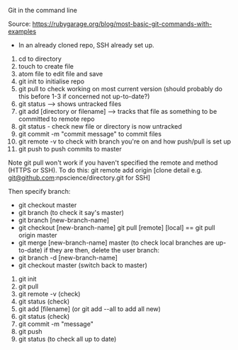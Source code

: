 Git in the command line

Source: https://rubygarage.org/blog/most-basic-git-commands-with-examples

* In an already cloned repo, SSH already set up.

1. cd to directory
2. touch to create file
3. atom file to edit file and save
4. git init to initialise repo
5. git pull to check working on most current version (should probably do this before 1-3 if concerned not up-to-date?)
6. git status --> shows untracked files
7. git add [directory or filename] --> tracks that file as something to be committed to remote repo
8. git status - check new file or directory is now untracked
9. git commit -m "commit message" to commit files
10. git remote -v to check with branch you're on and how push/pull is set up
11. git push to push commits to master

Note git pull won't work if you haven't specified the remote and method (HTTPS or SSH). To do this:
git remote add origin [clone detail e.g. git@github.com:npscience/directory.git for SSH]

Then specify branch:
* git checkout master
* git branch (to check it say's master)
* git branch [new-branch-name]
* git checkout [new-branch-name]
git pull [remote] [local] == git pull origin master
* git merge [new-branch-name] master (to check local branches are up-to-date)
if they are then, delete the user branch:
* git branch -d [new-branch-name]
* git checkout master (switch back to master)


1. git init
2. git pull
3. git remote -v (check)
4. git status (check)
5. git add [filename] (or git add --all to add all new)
6. git status (check)
7. git commit -m "message"
8. git push
9. git status (to check all up to date)
